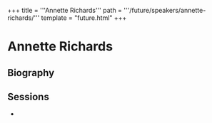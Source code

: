 +++
title = '''Annette Richards'''
path = '''/future/speakers/annette-richards/'''
template = "future.html"
+++

<h1>Annette Richards</h1>
<h2>Biography</h2>
<p></p>
<h2>Sessions</h2>
<ul><li><bound method Session.link of Session(data=SessionData(session_description='', session_end_date_time=datetime.datetime(2024, 7, 4, 12, 15), session_name='Annette Richards', session_start_date_time=datetime.datetime(2024, 7, 4, 11, 30), session_stub='A4C292BC-AF51-4CE3-95AC-3F0A8DA01992', speaker_category=['Organist'], speakers=['644BCBD8-AE1F-4065-8A38-6490593EE49A'], timezone_name='Pacific Time', updated_date=datetime.date(2023, 9, 4)), updated=False, deleted=False)></li>

